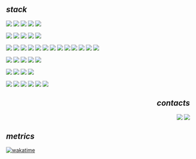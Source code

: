 ## *stack*

<img src='https://img.shields.io/badge/Languages:-white?style=flat'> <img src='https://img.shields.io/badge/Python-3776AB?style=flat&logo=python&logoColor=white'> <img src='https://img.shields.io/badge/JavaScript-F7DF1E?style=flat&logo=javascript&logoColor=black'> <img src='https://img.shields.io/badge/CSS-663399?style=flat&logo=css&logoColor=white'> <img src='https://img.shields.io/badge/HTML-E34F26?style=flat&logo=html5&logoColor=white'>

<img src='https://img.shields.io/badge/Frameworks:-white?style=flat'> <img src='https://img.shields.io/badge/Django-092E20?style=flat&logo=django&logoColor=white'> <img src='https://img.shields.io/badge/FastAPI-009688?style=flat&logo=fastapi&logoColor=white'> <img src='https://img.shields.io/badge/Flask-3BABC3?style=flat&logo=flask&logoColor=white'> <img src='https://img.shields.io/badge/Scrappy-60A839?style=flat&logo=scrapy&logoColor=white'>

<img src='https://img.shields.io/badge/Libraries:-white?style=flat'> <img src='https://img.shields.io/badge/SQLAlchemy-D71F00?style=flat&logo=sqlalchemy&logoColor=white'> <img src='https://img.shields.io/badge/Pydantic-E92063?style=flat&logo=pydantic&logoColor=white'> <img src='https://img.shields.io/badge/aiohttp-2C5BB4?style=flat&logo=aiohttp&logoColor=white'> <img src='https://img.shields.io/badge/Сelery-37814A?style=flat&logo=celery&logoColor=white'> <img src='https://img.shields.io/badge/Jinja-7E0C1B?style=flat&logo=jinja&logoColor=white'> <img src='https://img.shields.io/badge/pandas-150458?style=flat&logo=pandas&logoColor=white'> <img src='https://img.shields.io/badge/OpenCV-5C3EE8?style=flat&logo=opencv&logoColor=white'> <img src='https://img.shields.io/badge/NumPy-013243?style=flat&logo=numpy&logoColor=white'> <img src='https://img.shields.io/badge/YOLO-111F68?style=flat&logo=yolo&logoColor=white'> <img src='https://img.shields.io/badge/PyTorch-EE4C2C?style=flat&logo=pytorch&logoColor=white'> <img src='https://img.shields.io/badge/LangChain-1C3C3C?style=flat&logo=langchain&logoColor=white'> <img src='https://img.shields.io/badge/JQuery-0769AD?style=flat&logo=jquery&logoColor=white'> 

<img src='https://img.shields.io/badge/Databases:-white?style=flat'> <img src='https://img.shields.io/badge/PostgreSQL-4169E1?style=flat&logo=postgresql&logoColor=white'> <img src='https://img.shields.io/badge/MySQL-4479A1?style=flat&logo=mysql&logoColor=white'> <img src='https://img.shields.io/badge/Redis-FF4438?style=flat&logo=redis&logoColor=white'> <img src='https://img.shields.io/badge/SQLite-003B57?style=flat&logo=sqlite&logoColor=white'>

<img src='https://img.shields.io/badge/Tools:-white?style=flat'> <img src='https://img.shields.io/badge/Poetry-60A5FA?style=flat&logo=poetry&logoColor=white'> <img src='https://img.shields.io/badge/Ruff-D7FF64?style=flat&logo=ruff&logoColor=black'> <img src='https://img.shields.io/badge/Postman-FF6C37?style=flat&logo=postman&logoColor=white'>

<img src='https://img.shields.io/badge/DevOps & OS:-white?style=flat'> <img src='https://img.shields.io/badge/Nginx-009639?style=flat&logo=nginx&logoColor=white'> <img src='https://img.shields.io/badge/Docker-2496ED?style=flat&logo=docker&logoColor=white'> <img src='https://img.shields.io/badge/Gunicorn-499848?style=flat&logo=gunicorn&logoColor=white'> <img src='https://img.shields.io/badge/Ubuntu-E95420?style=flat&logo=ubuntu&logoColor=white'> <img src='https://img.shields.io/badge/CentOS-262577?style=flat&logo=centos&logoColor=white'>

<div align="right">
  
## *contacts*
<a href='https://t.me/sivikgosh' target='_blank'><img src='https://img.shields.io/badge/SivikGosh-white?style=flat&logo=Telegram&logoColor=26A5E4'></a>
<a href='mailto:sivik@protonmail.com' target='_blank'><img src='https://img.shields.io/badge/sivik@protonmail.com-white?style=flat&logo=protonmail&logoColor=6D4AFF'></a>

</div>

## *metrics*

[![wakatime](https://wakatime.com/badge/user/018d7595-2914-4846-9307-4d24f3b5a342.svg)](https://wakatime.com/@018d7595-2914-4846-9307-4d24f3b5a342)
